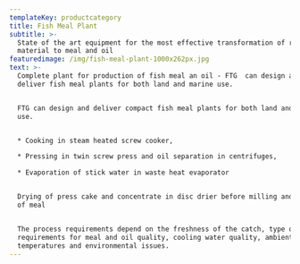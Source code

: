 ```yaml
---
templateKey: productcategory
title: Fish Meal Plant
subtitle: >-
  State of the art equipment for the most effective transformation of rest-raw
  material to meal and oil
featuredimage: /img/fish-meal-plant-1000x262px.jpg
text: >-
  Complete plant for production of fish meal an oil - FTG  can design and
  deliver fish meal plants for both land and marine use.


  FTG can design and deliver compact fish meal plants for both land and marine
  use.


  * Cooking in steam heated screw cooker,

  * Pressing in twin screw press and oil separation in centrifuges,

  * Evaporation of stick water in waste heat evaporator


  Drying of press cake and concentrate in disc drier before milling and cooling
  of meal


  The process requirements depend on the freshness of the catch, type of fish,
  requirements for meal and oil quality, cooling water quality, ambient
  temperatures and environmental issues.
---
```


